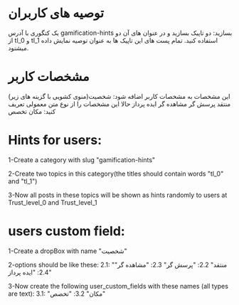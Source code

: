 # توصیه های کاربران
یک کتگوری با آدرس gamification-hints بسازید:
دو تاپیک بسازید و در عنوان های آن دو از tl_0 و tl_1 استفاده کنید.
تمام پست های این تاپیک ها به عنوان توصیه نمایش داده میشنود.

# مشخصات کاربر
این مشخصات به مشخصات کاربر اضافه شود:
شخصیت(منوی کشویی با گزینه های زیر)
منتقد
پرسش گر
مشاهده گر
ایده پرداز
حالا این مشخصات را از نوع متن معمولی تعریف کنید:
مکان
تخصص



# Hints for users:

1-Create a category with slug "gamification-hints"

2-Create two topics in this category(the titles should contain words "tl_0" and "tl_1")

3-Now all posts in these topics will be shown as hints randomly to users at Trust_level_0 and Trust_level_1



# users custom field:

1-Create a dropBox with name "شخصیت"

2-options should be like these:
2.1: "منتقد"
2.2: "پرسش گر"
2.3: "مشاهده گر"
2.4: "ایده پرداز"

3-Now create the following user_custom_fields with these names (all types are text):
3.1: "مکان"
3.2: "تخصص"
